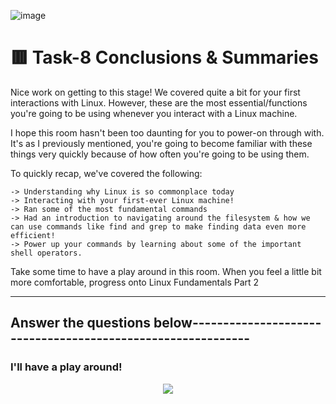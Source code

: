 ![image](https://user-images.githubusercontent.com/94435318/161430119-3b4a5d00-0d32-4fbf-8b6b-4979c8dfea2c.png)

# 🟥 Task-8 Conclusions & Summaries

Nice work on getting to this stage! We covered quite a bit for your first interactions with Linux. However, these are the most essential/functions you're going to be using whenever you interact with a Linux machine.

I hope this room hasn't been too daunting for you to power-on through with. It's as I previously mentioned, you're going to become familiar with these things very quickly because of how often you're going to be using them.

To quickly recap, we've covered the following:
            
    -> Understanding why Linux is so commonplace today
    -> Interacting with your first-ever Linux machine!
    -> Ran some of the most fundamental commands
    -> Had an introduction to navigating around the filesystem & how we can use commands like find and grep to make finding data even more efficient!
    -> Power up your commands by learning about some of the important shell operators.

Take some time to have a play around in this room. When you feel a little bit more comfortable, progress onto Linux Fundamentals Part 2

-----------------------------------------------------------------------------------------------

Answer the questions below------------------------------------------------------------
--

### I'll have a play around!

<p align="center">
  <img src="https://user-images.githubusercontent.com/94435318/161463916-235eff9c-148b-4980-bdef-a0480335b3bf.png">
</p>
